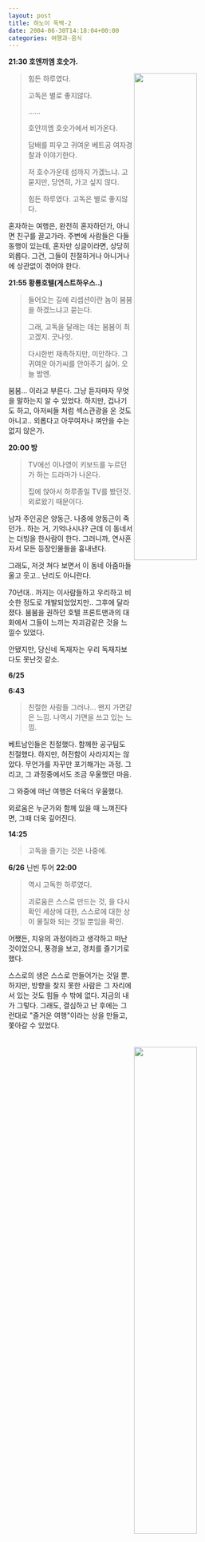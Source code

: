 ```yaml
---
layout: post
title: 하노이 독백-2
date: 2004-06-30T14:18:04+00:00
categories: 여행과-음식
---
```

<b>21:30 호엔끼엠 호숫가.</b>

<img src="http://jinto.pe.kr/wp-content/uploads/2004/06/PICT0521.jpg" width="50%" align="right" />

<blockquote>힘든 하루였다.

고독은 별로 좋지않다.

......

호안끼엠 호숫가에서
비가온다.

담배를 피우고
귀여운 베트공 여자경찰과 이야기한다.

저 호수가운데 섬까지 가겠느냐.
고 묻지만,
당연히, 가고 싶지 않다.

힘든 하루였다.
고독은
별로 좋지않다.</blockquote>

혼자하는 여행은, 완전히 혼자하던가, 아니면 친구를 끌고가라. 주변에 사람들은 다들 동행이 있는데, 혼자만 싱글이라면, 상당히 외롭다. 그건, 그들이 친절하거나 아니거나에 상관없이 겪어야 한다.

<b>21:55 황룡호텔(게스트하우스..)</b>

<blockquote>들어오는 길에 리셉션이란 놈이
붐붐을 하겠느냐고 묻는다.

그래, 고독을 달래는 데는
붐붐이 최고겠지.
굿나잇.

다시한번 재촉하지만,
미안하다. 그 귀여운 아가씨를 안아주기 싫어.
오늘 밤엔.</blockquote>

붐붐... 이라고 부른다. 그냥 듣자마자 무엇을 말하는지 알 수 있었다. 하지만, 겁나기도 하고, 아저씨들 처럼 섹스관광을 온 것도 아니고.. 외롭다고 아무여자나 껴안을 수는 없지 않은가.

<b>20:00 방</b>

<blockquote>TV에선 이나영이 키보드를 누르던가 하는 드라마가 나온다.

집에 앉아서 하루종일 TV를 봤던것.
외로왔기 때문이다.</blockquote>

남자 주인공은 양동근. 나중에 양동근이 죽던가.. 하는 거, 기억나시나? 근데 이 동네서는 더빙을 한사람이 한다. 그러니까, 연사혼자서 모든 등장인물들을 흉내낸다.

그래도, 저것 쳐다 보면서 이 동네 아줌마들 울고 웃고.. 난리도 아니란다.

70년대.. 까지는 이사람들하고 우리하고 비슷한 정도로 개발되었었지만.. 그후에 달라졌다. 붐붐을 권하던 호텔 프론트맨과의 대화에서 그들이 느끼는 자괴감같은 것을 느낄수 있었다.

안됐지만, 당신네 독재자는 우리 독재자보다도 못난것 같소.

<b>6/25</b>

<b>6:43 </b>

<blockquote>친절한 사람들
그러나...
왠지 가면같은 느낌.
나역시 가면을 쓰고 있는 느낌.</blockquote>

베트남인들은 친절했다. 함께한 공구팀도 친절했다. 하지만, 허전함이 사라지지는 않았다. 무언가를 자꾸만 포기해가는 과정. 그리고, 그 과정중에서도 조금 우울했던 마음.

그 와중에 떠난 여행은 더욱더 우울했다.

외로움은 누군가와 함께 있을 때 느껴진다면, 그때 더욱 깊어진다.

<b>14:25 </b>

<blockquote>고독을 즐기는 것은 나중에.</blockquote>

<b>6/26</b>
닌빈 투어
<img src="http://jinto.pe.kr/wp-content/uploads/2004/06/000025.jpg" width="50%" align="right" />
</a>
<b>22:00</b>

<blockquote>역시 고독한 하루였다.

괴로움은 스스로 만드는 것, 을 다시확인
세상에 대한, 스스로에 대한 상이
물질화 되는 것일 뿐임을 확인.</blockquote>

어쨌든, 치유의 과정이라고 생각하고 떠난 것이었으니, 풍경을 보고, 경치를 즐기기로 했다.

스스로의 생은 스스로 만들어가는 것일 뿐. 하지만, 방향을 찾지 못한 사람은 그 자리에 서 있는 것도 힘들 수 밖에 없다. 지금의 내가 그렇다. 그래도, 결심하고 난 후에는 그런대로 "즐거운 여행"이라는 상을 만들고, 쫓아갈 수 있었다.
